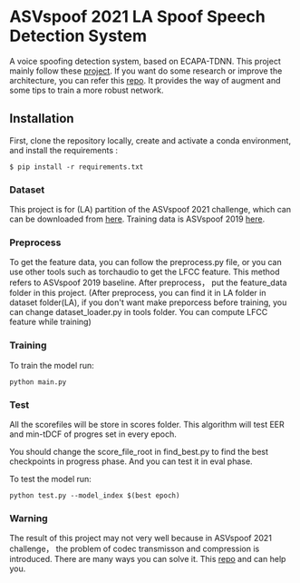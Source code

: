 # ASVspoof 2021 LA Spoof Speech Detection System 

A voice spoofing detection system, based on ECAPA-TDNN. This project mainly follow these [project](https://github.com/pabdzadeh/voice-spoof-detection-system). If you want do some research or improve the architecture, you can refer this [repo](https://github.com/yzyouzhang/ASVspoof2021_AIR). It provides the way of augment and some tips to train a more robust network.

## Installation

First, clone the repository locally, create and activate a conda environment, and install the requirements :
```
$ pip install -r requirements.txt
```

### Dataset
This project is for (LA) partition of the ASVspoof 2021 challenge, which can can be downloaded from [here](https://www.asvspoof.org/https://datashare.is.ed.ac.uk/handle/10283/3336). Training data is ASVspoof 2019 [here](https://datashare.is.ed.ac.uk/handle/10283/3336).

### Preprocess
To get the feature data, you can follow the preprocess.py file, or you can use other tools such as torchaudio to get the LFCC feature. This method refers to ASVspoof 2019 baseline. After preprocess， put the feature_data folder in this project. (After preprocess, you can find it in LA folder in dataset folder(LA), if you don't want make preporcess before training, you can change dataset_loader.py in tools folder. You can compute LFCC feature while training)

### Training
To train the model run:
```
python main.py
```

### Test
All the scorefiles will be store in scores folder. This algorithm will test EER and min-tDCF of progres set in every epoch.

You should change the score_file_root in find_best.py to find the best checkpoints in progress phase. And you can test it in eval phase.

To test the model run:
```
python test.py --model_index $(best epoch)
```
### Warning
The result of this project may not very well because in ASVspoof 2021 challenge， the problem of codec transmisson and compression is introduced. There are many ways you can solve it. This [repo](https://github.com/alexw914/ASVspoof_CM) and can help you.
